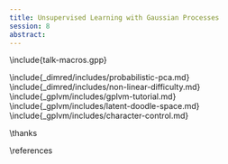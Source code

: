 ```yaml
---
title: Unsupervised Learning with Gaussian Processes
session: 8
abstract: 
---
```


\include{talk-macros.gpp}

\include{_dimred/includes/probabilistic-pca.md}
\include{_dimred/includes/non-linear-difficulty.md}
\include{_gplvm/includes/gplvm-tutorial.md}
\include{_gplvm/includes/latent-doodle-space.md}
\include{_gplvm/includes/character-control.md}

\thanks

\references

